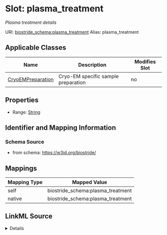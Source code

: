 

# Slot: plasma_treatment 


_Plasma treatment details_





URI: [biostride_schema:plasma_treatment](https://w3id.org/biostride/schema/plasma_treatment)
Alias: plasma_treatment

<!-- no inheritance hierarchy -->





## Applicable Classes

| Name | Description | Modifies Slot |
| --- | --- | --- |
| [CryoEMPreparation](CryoEMPreparation.md) | Cryo-EM specific sample preparation |  no  |






## Properties

* Range: [String](String.md)




## Identifier and Mapping Information






### Schema Source


* from schema: https://w3id.org/biostride/




## Mappings

| Mapping Type | Mapped Value |
| ---  | ---  |
| self | biostride_schema:plasma_treatment |
| native | biostride_schema:plasma_treatment |




## LinkML Source

<details>
```yaml
name: plasma_treatment
description: Plasma treatment details
from_schema: https://w3id.org/biostride/
rank: 1000
alias: plasma_treatment
owner: CryoEMPreparation
domain_of:
- CryoEMPreparation
range: string

```
</details>